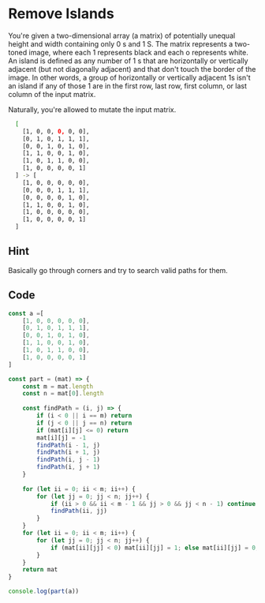 # Remove Islands

You're given a two-dimensional array (a matrix) of potentially unequal height and width containing only 0 s and 1 S. The matrix represents a two-toned image, where each 1 represents black and each o represents white. An island is defined as any number of 1 s that are horizontally or vertically adjacent (but not diagonally adjacent) and that don't touch the border of the image. In other words, a group of horizontally or vertically adjacent 1s isn't an island if any of those 1 are in the first row, last row, first column, or last column of the input matrix.

Naturally, you're allowed to mutate the input matrix.

```bash
  [
    [1, 0, 0, 0, 0, 0], 
    [0, 1, 0, 1, 1, 1], 
    [0, 0, 1, 0, 1, 0],
    [1, 1, 0, 0, 1, 0],
    [1, 0, 1, 1, 0, 0],
    [1, 0, 0, 0, 0, 1]
  ] -> [
    [1, 0, 0, 0, 0, 0], 
    [0, 0, 0, 1, 1, 1], 
    [0, 0, 0, 0, 1, 0],
    [1, 1, 0, 0, 1, 0],
    [1, 0, 0, 0, 0, 0],
    [1, 0, 0, 0, 0, 1]   
  ]
```

## Hint

Basically go through corners and try to search valid paths for them.

## Code
```javascript
const a =[
	[1, 0, 0, 0, 0, 0], 
	[0, 1, 0, 1, 1, 1], 
	[0, 0, 1, 0, 1, 0],
	[1, 1, 0, 0, 1, 0],
	[1, 0, 1, 1, 0, 0],
	[1, 0, 0, 0, 0, 1]
]

const part = (mat) => {
	const m = mat.length
	const n = mat[0].length
	
	const findPath = (i, j) => {
		if (i < 0 || i == m) return
		if (j < 0 || j == n) return
		if (mat[i][j] <= 0) return
		mat[i][j] = -1
		findPath(i - 1, j)
		findPath(i + 1, j)
		findPath(i, j - 1)
		findPath(i, j + 1)
	}
	
	for (let ii = 0; ii < m; ii++) {
		for (let jj = 0; jj < n; jj++) {
			if (ii > 0 && ii < m - 1 && jj > 0 && jj < n - 1) continue
			findPath(ii, jj)
		}
	}
	for (let ii = 0; ii < m; ii++) {
		for (let jj = 0; jj < n; jj++) {
			if (mat[ii][jj] < 0) mat[ii][jj] = 1; else mat[ii][jj] = 0;
		}
	}
	return mat
}

console.log(part(a))

```